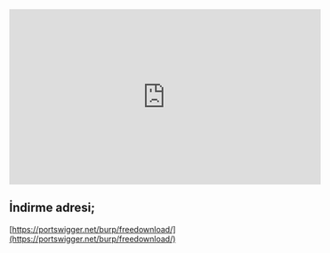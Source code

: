 <iframe width="560" height="315" src="https://www.youtube.com/embed/QR_orN6EVbI?rel=0" frameborder="0" allowfullscreen></iframe>


İndirme adresi;
---------------
[https://portswigger.net/burp/freedownload/](https://portswigger.net/burp/freedownload/)

